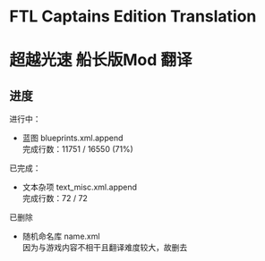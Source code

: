 # FTL Captains Edition Translation
# 超越光速 船长版Mod 翻译

## 进度

进行中：
* 蓝图 blueprints.xml.append<br/>
    完成行数：11751 / 16550 (71%)

已完成：
* 文本杂项 text_misc.xml.append<br/>
    完成行数：72 / 72

已删除
* 随机命名库 name.xml<br/>
    因为与游戏内容不相干且翻译难度较大，故删去